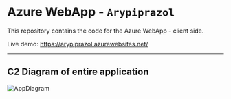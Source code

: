 # Azure WebApp - `Arypiprazol`

This repository contains the code for the Azure WebApp - client side.

Live demo: https://arypiprazol.azurewebsites.net/

---

## C2 Diagram of entire application

![AppDiagram](AppDiagram.png)

